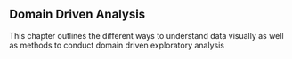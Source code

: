 ## Domain Driven Analysis

This chapter outlines the different ways to understand data visually as well as methods to conduct domain driven exploratory analysis

